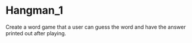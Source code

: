 # Hangman_1
Create a word game that a user can guess the word and have the answer printed out after playing.
